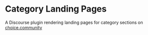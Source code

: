 # Category Landing Pages

A Discourse plugin rendering landing pages for category sections on [choice.community](http://choice.community/)
